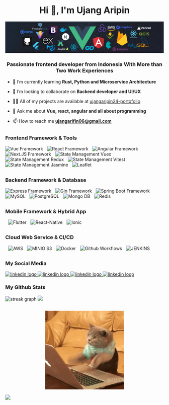 
<h1 align="center">Hi 👋, I'm Ujang Aripin</h1>  

![](./assets/header_.png)

<h3 align="center">Passionate frontend developer from Indonesia With More than Two Work Experiences</h3>    

- 🌱 I’m currently learning **Rust, Python and Microservice Architecture**  
  
- 👯 I’m looking to collaborate on **Backend developer and UI/UX**  
  
- 👨‍💻 All of my projects are available at [ujangaripin24-portofolio](ujangaripin24-portofolio.vercel.app)  
  
- 💬 Ask me about **Vue, react, angular and all about programming**  
  
- 📫 How to reach me **ujangarifin06@gmail.com**


##

<div align="left">
<h3>Frontend Framework & Tools</h3>
  <img title="Vue" src="https://ujangaripin24.github.io/img/icon/Vue.svg" height="35" alt="Vue Framework"  />
  <img width="5" />
  <img title="React" src="https://ujangaripin24.github.io/img/icon/React.svg" height="35" alt="React Framework"  />
  <img width="5" />
  <img title="Angular" src="https://ujangaripin24.github.io/img/icon/Angular.svg" height="35" alt="Angular Framework"  />
  <img width="5" />
  <img title="Next.JS" src="https://ujangaripin24.github.io/img/icon/Next.svg" height="35" alt="Next.JS Framework"  />
    <img width="5" />
  <img title="State Management Vuex" src="https://ujangaripin24.github.io/img/icon/Vuex.svg" height="35" alt="State Management Vuex"  />
  <img width="5" />
  <img title="State Management Redux" src="https://ujangaripin24.github.io/img/icon/Redux.svg" height="35" alt="State Management Redux"  />
  <img width="5" />
  <img title="Unit Testing Vitest" src="https://ujangaripin24.github.io/img/icon/Vitest.svg" height="35" alt="State Management Vitest"  />
  <img width="5" />
  <img title="Unit Testing Jasmine" src="https://ujangaripin24.github.io/img/icon/Jasmine.svg" height="35" alt="State Management Jasmine"  />
  <img width="5" />
  <img title=" Leaflet" src="https://ujangaripin24.github.io/img/icon/Leaflet.svg" height="35" alt="Leaflet"  />
  <img width="5" />
</div>

##

<div align="left">
<h3>Backend Framework & Database</h3>
  <img title="Express" src="https://ujangaripin24.github.io/img/icon/Express.svg" height="35" alt="Express Framework"  />
  <img width="5" />
  <img title="Golang" src="https://ujangaripin24.github.io/img/icon/Golang.svg" height="35" alt="Gin Framework"  />
  <img width="5" />
  <img title="Spring Boot" src="https://ujangaripin24.github.io/img/icon/Spring-Boot.svg" height="35" alt="Spring Boot Framework"  />
    <img width="5" />
  <img title="MySQL" src="https://ujangaripin24.github.io/img/icon/My-SQL.svg" height="35" alt="MySQL"  />
  <img width="5" />
  <img title="PostgreSQL" src="https://ujangaripin24.github.io/img/icon/PostGIS.svg" height="35" alt="PostgreSQL"  />
  <img width="5" />
  <img title="Mongo DB" src="https://ujangaripin24.github.io/img/icon/Mongodb.svg" height="35" alt="Mongo DB"  />
  <img width="5" />
  <img title="Redis" src="https://ujangaripin24.github.io/img/icon/REDIS.svg" height="35" alt="Redis"  />
</div>

##

<div align="left">
<h3>Mobile Framework & Hybrid App</h3>
  <img width="5" />
  <img title="Flutter" src="https://ujangaripin24.github.io/img/icon/Flutter.svg" height="35" alt="Flutter"  />
  <img width="5" />
  <img title="React-Native" src="https://ujangaripin24.github.io/img/icon/React-Native.svg" height="35" alt="React-Native"  />
  <img width="5" />
  <img title="Ionic" src="https://ujangaripin24.github.io/img/icon/Ionic.svg" height="35" alt="Ionic"  />
</div>

##

<div align="left">
<h3>Cloud Web Service & CI/CD</h3>
  <img width="5" />
  <img title="AWS" src="https://ujangaripin24.github.io/img/icon/AWS.svg" height="35" alt="AWS"  />
  <img width="5" />
  <img title="Mongo DB" src="https://ujangaripin24.github.io/img/icon/MINIO.svg" height="35" alt="MINIO S3"  />
  <img width="5" />
  <img title="Docker" src="https://ujangaripin24.github.io/img/icon/Docker.svg" height="35" alt="Docker"  />
  <img width="5" />
  <img title="Github Workflows" src="https://ujangaripin24.github.io/img/icon/Github.svg" height="35" alt="Github Workflows"  />
  <img width="5" />
  <img title="JENKINS" src="https://ujangaripin24.github.io/img/icon/JENKINS.svg" height="35" alt="JENKINS"  />
</div>

##

<div align="left">
<h3>My Social Media</h3>
<a target="_blank" href="https://linkedin.com/in/ujang-aripin-a80107237">
  <img src="https://img.shields.io/static/v1?message=LinkedIn&logo=linkedin&label=&color=0077B5&logoColor=white&labelColor=&style=for-the-badge" height="25" alt="linkedin logo"  />
</a>
<a target="_blank" href="https://ujangaripin24.github.io/">
  <img src="https://img.shields.io/static/v1?message=Github&logo=Github&label=&color=36454F&logoColor=white&labelColor=&style=for-the-badge" height="25" alt="linkedin logo"  />
</a>
<a target="_blank" href="https://instagram.com/aripin_2401">
  <img src="https://img.shields.io/static/v1?message=Instagram&logo=Instagram&label=&color=fa7e1e&logoColor=white&labelColor=&style=for-the-badge" height="25" alt="linkedin logo"  />
</a>
<a target="_blank" href="https://facebook.com/aripin.p.18">
  <img src="https://img.shields.io/static/v1?message=Facebook&logo=Facebook&label=&color=1877F2&logoColor=white&labelColor=&style=for-the-badge" height="25" alt="linkedin logo"  />
</a>
</div>

###

<div align="left">
<h3>My Github Stats</h3>
      <img src="https://streak-stats.demolab.com?user=ujangaripin24&locale=en&mode=daily&theme=dracula&hide_border=false&border_radius=5&order=3" height="150" alt="streak graph"  />
<!--       <img src="https://github-profile-trophy.vercel.app?username=ujangaripin24&theme=dracula&column=-1&row=1&margin-w=8&margin-h=8&no-bg=false&no-frame=false&order=4" height="150" alt="trophy graph"  /> -->
    <img src="https://github-readme-activity-graph.vercel.app/graph?username=ujangaripin24&bg_color=000000&color=ffffff&line=ffffff&point=ff0000&area=true&hide_border=true"/>
</div>

##

<div align="center">
  <img src="./assets/2GU.gif" width="250" height="250" />
</div>

[![](https://capsule-render.vercel.app/api?type=waving&color=306998&height=120&section=footer)](https://capsule-render.vercel.app/api?type=waving&color=00008B&height=120&section=footer)
